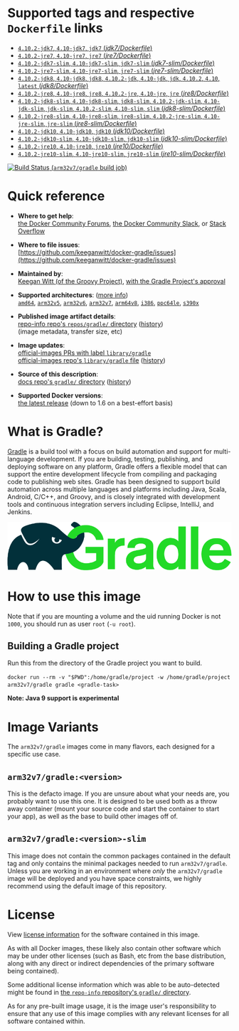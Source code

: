 <!--

********************************************************************************

WARNING:

    DO NOT EDIT "gradle/README.md"

    IT IS AUTO-GENERATED

    (from the other files in "gradle/" combined with a set of templates)

********************************************************************************

-->

# Supported tags and respective `Dockerfile` links

-	[`4.10.2-jdk7`, `4.10-jdk7`, `jdk7` (*jdk7/Dockerfile*)](https://github.com/keeganwitt/docker-gradle/blob/bd6b0605196488734d8d61d6a00a4ca96846d2e7/jdk7/Dockerfile)
-	[`4.10.2-jre7`, `4.10-jre7`, `jre7` (*jre7/Dockerfile*)](https://github.com/keeganwitt/docker-gradle/blob/bd6b0605196488734d8d61d6a00a4ca96846d2e7/jre7/Dockerfile)
-	[`4.10.2-jdk7-slim`, `4.10-jdk7-slim`, `jdk7-slim` (*jdk7-slim/Dockerfile*)](https://github.com/keeganwitt/docker-gradle/blob/bd6b0605196488734d8d61d6a00a4ca96846d2e7/jdk7-slim/Dockerfile)
-	[`4.10.2-jre7-slim`, `4.10-jre7-slim`, `jre7-slim` (*jre7-slim/Dockerfile*)](https://github.com/keeganwitt/docker-gradle/blob/bd6b0605196488734d8d61d6a00a4ca96846d2e7/jre7-slim/Dockerfile)
-	[`4.10.2-jdk8`, `4.10-jdk8`, `jdk8`, `4.10.2-jdk`, `4.10-jdk`, `jdk`, `4.10.2`, `4.10`, `latest` (*jdk8/Dockerfile*)](https://github.com/keeganwitt/docker-gradle/blob/bd6b0605196488734d8d61d6a00a4ca96846d2e7/jdk8/Dockerfile)
-	[`4.10.2-jre8`, `4.10-jre8`, `jre8`, `4.10.2-jre`, `4.10-jre`, `jre` (*jre8/Dockerfile*)](https://github.com/keeganwitt/docker-gradle/blob/bd6b0605196488734d8d61d6a00a4ca96846d2e7/jre8/Dockerfile)
-	[`4.10.2-jdk8-slim`, `4.10-jdk8-slim`, `jdk8-slim`, `4.10.2-jdk-slim`, `4.10-jdk-slim`, `jdk-slim`, `4.10.2-slim`, `4.10-slim`, `slim` (*jdk8-slim/Dockerfile*)](https://github.com/keeganwitt/docker-gradle/blob/bd6b0605196488734d8d61d6a00a4ca96846d2e7/jdk8-slim/Dockerfile)
-	[`4.10.2-jre8-slim`, `4.10-jre8-slim`, `jre8-slim`, `4.10.2-jre-slim`, `4.10-jre-slim`, `jre-slim` (*jre8-slim/Dockerfile*)](https://github.com/keeganwitt/docker-gradle/blob/bd6b0605196488734d8d61d6a00a4ca96846d2e7/jre8-slim/Dockerfile)
-	[`4.10.2-jdk10`, `4.10-jdk10`, `jdk10` (*jdk10/Dockerfile*)](https://github.com/keeganwitt/docker-gradle/blob/bd6b0605196488734d8d61d6a00a4ca96846d2e7/jdk10/Dockerfile)
-	[`4.10.2-jdk10-slim`, `4.10-jdk10-slim`, `jdk10-slim` (*jdk10-slim/Dockerfile*)](https://github.com/keeganwitt/docker-gradle/blob/bd6b0605196488734d8d61d6a00a4ca96846d2e7/jdk10-slim/Dockerfile)
-	[`4.10.2-jre10`, `4.10-jre10`, `jre10` (*jre10/Dockerfile*)](https://github.com/keeganwitt/docker-gradle/blob/bd6b0605196488734d8d61d6a00a4ca96846d2e7/jre10/Dockerfile)
-	[`4.10.2-jre10-slim`, `4.10-jre10-slim`, `jre10-slim` (*jre10-slim/Dockerfile*)](https://github.com/keeganwitt/docker-gradle/blob/bd6b0605196488734d8d61d6a00a4ca96846d2e7/jre10-slim/Dockerfile)

[![Build Status](https://doi-janky.infosiftr.net/job/multiarch/job/arm32v7/job/gradle/badge/icon) (`arm32v7/gradle` build job)](https://doi-janky.infosiftr.net/job/multiarch/job/arm32v7/job/gradle/)

# Quick reference

-	**Where to get help**:  
	[the Docker Community Forums](https://forums.docker.com/), [the Docker Community Slack](https://blog.docker.com/2016/11/introducing-docker-community-directory-docker-community-slack/), or [Stack Overflow](https://stackoverflow.com/search?tab=newest&q=docker)

-	**Where to file issues**:  
	[https://github.com/keeganwitt/docker-gradle/issues](https://github.com/keeganwitt/docker-gradle/issues)

-	**Maintained by**:  
	[Keegan Witt (of the Groovy Project)](https://github.com/keeganwitt/docker-gradle), [with the Gradle Project's approval](https://discuss.gradle.org/t/official-docker-images/21159/8)

-	**Supported architectures**: ([more info](https://github.com/docker-library/official-images#architectures-other-than-amd64))  
	[`amd64`](https://hub.docker.com/r/amd64/gradle/), [`arm32v5`](https://hub.docker.com/r/arm32v5/gradle/), [`arm32v6`](https://hub.docker.com/r/arm32v6/gradle/), [`arm32v7`](https://hub.docker.com/r/arm32v7/gradle/), [`arm64v8`](https://hub.docker.com/r/arm64v8/gradle/), [`i386`](https://hub.docker.com/r/i386/gradle/), [`ppc64le`](https://hub.docker.com/r/ppc64le/gradle/), [`s390x`](https://hub.docker.com/r/s390x/gradle/)

-	**Published image artifact details**:  
	[repo-info repo's `repos/gradle/` directory](https://github.com/docker-library/repo-info/blob/master/repos/gradle) ([history](https://github.com/docker-library/repo-info/commits/master/repos/gradle))  
	(image metadata, transfer size, etc)

-	**Image updates**:  
	[official-images PRs with label `library/gradle`](https://github.com/docker-library/official-images/pulls?q=label%3Alibrary%2Fgradle)  
	[official-images repo's `library/gradle` file](https://github.com/docker-library/official-images/blob/master/library/gradle) ([history](https://github.com/docker-library/official-images/commits/master/library/gradle))

-	**Source of this description**:  
	[docs repo's `gradle/` directory](https://github.com/docker-library/docs/tree/master/gradle) ([history](https://github.com/docker-library/docs/commits/master/gradle))

-	**Supported Docker versions**:  
	[the latest release](https://github.com/docker/docker-ce/releases/latest) (down to 1.6 on a best-effort basis)

# What is Gradle?

[Gradle](https://gradle.org/) is a build tool with a focus on build automation and support for multi-language development. If you are building, testing, publishing, and deploying software on any platform, Gradle offers a flexible model that can support the entire development lifecycle from compiling and packaging code to publishing web sites. Gradle has been designed to support build automation across multiple languages and platforms including Java, Scala, Android, C/C++, and Groovy, and is closely integrated with development tools and continuous integration servers including Eclipse, IntelliJ, and Jenkins.

![logo](https://raw.githubusercontent.com/docker-library/docs/c3d3ca6beed000f9ba6eabc98f3399158f520256/gradle/logo.png)

# How to use this image

Note that if you are mounting a volume and the uid running Docker is not `1000`, you should run as user `root` (`-u root`).

## Building a Gradle project

Run this from the directory of the Gradle project you want to build.

`docker run --rm -v "$PWD":/home/gradle/project -w /home/gradle/project arm32v7/gradle gradle <gradle-task>`

**Note: Java 9 support is experimental**

# Image Variants

The `arm32v7/gradle` images come in many flavors, each designed for a specific use case.

## `arm32v7/gradle:<version>`

This is the defacto image. If you are unsure about what your needs are, you probably want to use this one. It is designed to be used both as a throw away container (mount your source code and start the container to start your app), as well as the base to build other images off of.

## `arm32v7/gradle:<version>-slim`

This image does not contain the common packages contained in the default tag and only contains the minimal packages needed to run `arm32v7/gradle`. Unless you are working in an environment where *only* the `arm32v7/gradle` image will be deployed and you have space constraints, we highly recommend using the default image of this repository.

# License

View [license information](https://gradle.org/license/) for the software contained in this image.

As with all Docker images, these likely also contain other software which may be under other licenses (such as Bash, etc from the base distribution, along with any direct or indirect dependencies of the primary software being contained).

Some additional license information which was able to be auto-detected might be found in [the `repo-info` repository's `gradle/` directory](https://github.com/docker-library/repo-info/tree/master/repos/gradle).

As for any pre-built image usage, it is the image user's responsibility to ensure that any use of this image complies with any relevant licenses for all software contained within.
